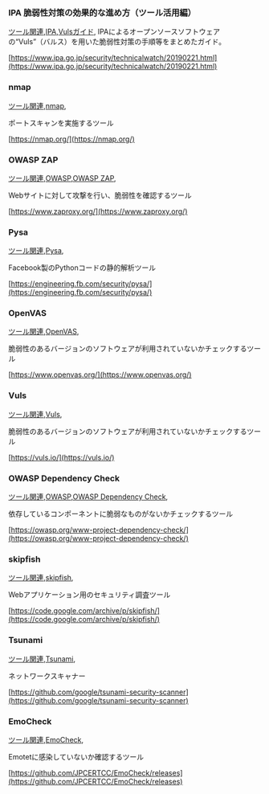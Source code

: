 ### IPA 脆弱性対策の効果的な進め方（ツール活用編）
[ツール関連](ツール関連.html),[IPA](IPA.html),[Vulsガイド](Vulsガイド.html),
IPAによるオープンソースソフトウェアの“Vuls”（バルス）を用いた脆弱性対策の手順等をまとめたガイド。

[https://www.ipa.go.jp/security/technicalwatch/20190221.html](https://www.ipa.go.jp/security/technicalwatch/20190221.html)

### nmap
[ツール関連](ツール関連.html),[nmap](nmap.html),

ポートスキャンを実施するツール

[https://nmap.org/](https://nmap.org/)

### OWASP ZAP
[ツール関連](ツール関連.html),[OWASP](OWASP.html),[OWASP ZAP](OWASP_ZAP.html),

Webサイトに対して攻撃を行い、脆弱性を確認するツール

[https://www.zaproxy.org/](https://www.zaproxy.org/)

### Pysa
[ツール関連](ツール関連.html),[Pysa](Pysa.html),

Facebook製のPythonコードの静的解析ツール

[https://engineering.fb.com/security/pysa/](https://engineering.fb.com/security/pysa/)

### OpenVAS
[ツール関連](ツール関連.html),[OpenVAS](OpenVAS.html),

脆弱性のあるバージョンのソフトウェアが利用されていないかチェックするツール

[https://www.openvas.org/](https://www.openvas.org/)

### Vuls
[ツール関連](ツール関連.html),[Vuls](Vuls.html),

脆弱性のあるバージョンのソフトウェアが利用されていないかチェックするツール

[https://vuls.io/](https://vuls.io/)

### OWASP Dependency Check
[ツール関連](ツール関連.html),[OWASP](OWASP.html),[OWASP Dependency Check](OWASP_Dependency_Check.html),

依存しているコンポーネントに脆弱なものがないかチェックするツール

[https://owasp.org/www-project-dependency-check/](https://owasp.org/www-project-dependency-check/)

### skipfish
[ツール関連](ツール関連.html),[skipfish](skipfish.html),

Webアプリケーション用のセキュリティ調査ツール

[https://code.google.com/archive/p/skipfish/](https://code.google.com/archive/p/skipfish/)

### Tsunami
[ツール関連](ツール関連.html),[Tsunami](Tsunami.html),

ネットワークスキャナー

[https://github.com/google/tsunami-security-scanner](https://github.com/google/tsunami-security-scanner)

### EmoCheck
[ツール関連](ツール関連.html),[EmoCheck](EmoCheck.html),

Emotetに感染していないか確認するツール

[https://github.com/JPCERTCC/EmoCheck/releases](https://github.com/JPCERTCC/EmoCheck/releases)


